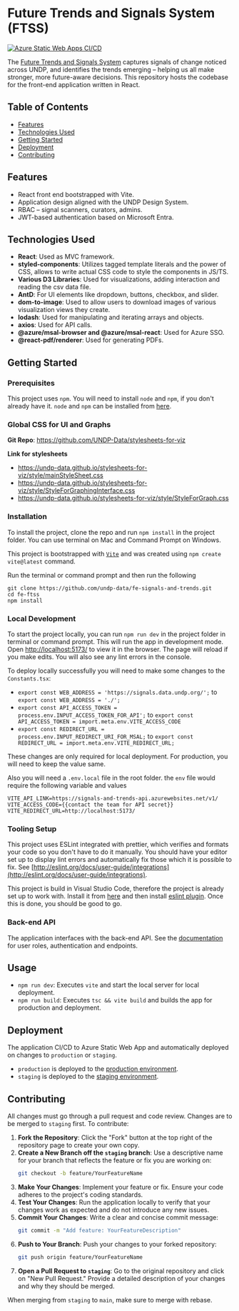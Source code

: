 # Future Trends and Signals System (FTSS)

[![Azure Static Web Apps CI/CD](https://github.com/UNDP-Data/fe-signals-and-trends/actions/workflows/azure-static-web-apps-thankful-forest-05a90a303.yml/badge.svg)](https://github.com/UNDP-Data/fe-signals-and-trends/actions/workflows/azure-static-web-apps-thankful-forest-05a90a303.yml)

The [Future Trends and Signals System](https://signals.data.undp.org) captures signals of change noticed across UNDP, and identifies the trends emerging – helping us all make stronger, more future-aware decisions. This repository hosts the codebase for the front-end application written in React.

## Table of Contents
- [Features](#features)
- [Technologies Used](#technologies-used)
- [Getting Started](#getting-started)
- [Deployment](#deployment)
- [Contributing](#contributing)

## Features

- React front end bootstrapped with Vite.
- Application design aligned with the UNDP Design System.
- RBAC – signal scanners, curators, admins.
- JWT-based authentication based on Microsoft Entra.

## Technologies Used

- **React**: Used as MVC framework.
- **styled-components**: Utilizes tagged template literals and the power of CSS, allows to write actual CSS code to style the components in JS/TS.
- **Various D3 Libraries**: Used for visualizations, adding interaction and reading the csv data file.
- **AntD**: For UI elements like dropdown, buttons, checkbox, and slider.
- **dom-to-image**: Used to allow users to download images of various visualization views they create.
- **lodash**: Used for manipulating and iterating arrays and objects.
- **axios**: Used for API calls.
- **@azure/msal-browser and @azure/msal-react**: Used for Azure SSO.
- **@react-pdf/renderer**: Used for generating PDFs.

## Getting Started

### Prerequisites

This project uses `npm`. You will need to install `node` and `npm`, if you don't already have it. `node` and `npm` can be installed from [here](https://nodejs.org/en/download/).

### Global CSS for UI and Graphs

**Git Repo**: https://github.com/UNDP-Data/stylesheets-for-viz

**Link for stylesheets**
- https://undp-data.github.io/stylesheets-for-viz/style/mainStyleSheet.css
- https://undp-data.github.io/stylesheets-for-viz/style/StyleForGraphingInterface.css
- https://undp-data.github.io/stylesheets-for-viz/style/StyleForGraph.css

### Installation

To install the project, clone the repo and run `npm install` in the project folder. You can use terminal on Mac and Command Prompt on Windows.

This project is bootstrapped with [`Vite`](https://vitejs.dev/) and was created using `npm create vite@latest` command.

Run the terminal or command prompt and then run the following

```shell
git clone https://github.com/undp-data/fe-signals-and-trends.git
cd fe-ftss
npm install
```

### Local Development

To start the project locally, you can run `npm run dev` in the project folder in terminal or command prompt. This will run the app in development mode. Open [http://localhost:5173/](http://localhost:5173/) to view it in the browser. The page will reload if you make edits. You will also see any lint errors in the console.

To deploy locally successfully you will need to make some changes to the `Constants.tsx`: 

- `export const WEB_ADDRESS = 'https://signals.data.undp.org/';` to `export const WEB_ADDRESS = './';`
- `export const API_ACCESS_TOKEN = process.env.INPUT_ACCESS_TOKEN_FOR_API';` to `export const API_ACCESS_TOKEN = import.meta.env.VITE_ACCESS_CODE`
- `export const REDIRECT_URL = process.env.INPUT_REDIRECT_URI_FOR_MSAL;` to `export const REDIRECT_URL = import.meta.env.VITE_REDIRECT_URL;`

These changes are only required for local deployment. For production, you will need to keep the value same.

Also you will need a `.env.local` file in the root folder. the `env` file would require the following variable and values

```
VITE_API_LINK=https://signals-and-trends-api.azurewebsites.net/v1/
VITE_ACCESS_CODE={{contact the team for API secret}}
VITE_REDIRECT_URL=http://localhost:5173/
```

### Tooling Setup

This project uses ESLint integrated with prettier, which verifies and formats your code so you don't have to do it manually. You should have your editor set up to display lint errors and automatically fix those which it is possible to fix. See [http://eslint.org/docs/user-guide/integrations](http://eslint.org/docs/user-guide/integrations).

This project is build in Visual Studio Code, therefore the project is already set up to work with. Install it from [here](https://code.visualstudio.com/) and then install [eslint plugin](https://marketplace.visualstudio.com/items?itemName=dbaeumer.vscode-eslint). Once this is done, you should be good to go.

### Back-end API

The application interfaces with the back-end API. See the [documentation](https://signals-and-trends-api.azurewebsites.net/docs) for user roles, authentication and endpoints.

## Usage

* `npm run dev`: Executes `vite` and start the local server for local deployment.
* `npm run build`: Executes `tsc && vite build` and builds the app for production and deployment.

## Deployment

The application CI/CD to Azure Static Web App and automatically deployed on changes to `production` or `staging`.

- `production` is deployed to the [production environment](https://signals.data.undp.org).
- `staging` is deployed to the [staging environment](https://thankful-forest-05a90a303-staging.westeurope.3.azurestaticapps.net).

## Contributing

All changes must go through a pull request and code review. Changes are to be merged to `staging` first. To contribute:

1. **Fork the Repository**: Click the "Fork" button at the top right of the repository page to create your own copy.
2. **Create a New Branch off the `staging` branch**: Use a descriptive name for your branch that reflects the feature or fix you are working on:
   ```bash
   git checkout -b feature/YourFeatureName
   ```
3. **Make Your Changes**: Implement your feature or fix. Ensure your code adheres to the project's coding standards.
4. **Test Your Changes**: Run the application locally to verify that your changes work as expected and do not introduce any new issues.
5. **Commit Your Changes**: Write a clear and concise commit message:
   ```bash
   git commit -m "Add feature: YourFeatureDescription"
   ```
6. **Push to Your Branch**: Push your changes to your forked repository:
   ```bash
   git push origin feature/YourFeatureName
   ```
7. **Open a Pull Request to `staging`**: Go to the original repository and click on "New Pull Request." Provide a detailed description of your changes and why they should be merged.

When merging from `staging` to `main`, make sure to merge with rebase.

